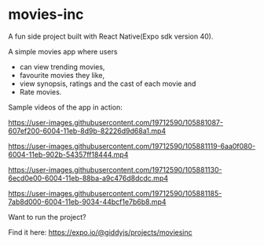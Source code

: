 # movies-inc
A fun side project built with React Native(Expo sdk version 40). 

A simple movies app where users
 - can view trending movies,
 - favourite movies they like,
 - view synopsis, ratings and the cast of each movie and 
 - Rate movies. 
 
 Sample videos of the app in action:
 
 https://user-images.githubusercontent.com/19712590/105881087-607ef200-6004-11eb-8d9b-82226d9d68a1.mp4


https://user-images.githubusercontent.com/19712590/105881119-6aa0f080-6004-11eb-902b-54357ff18444.mp4


https://user-images.githubusercontent.com/19712590/105881130-6ecd0e00-6004-11eb-88ba-a9c476d8dcdc.mp4


https://user-images.githubusercontent.com/19712590/105881185-7ab8d000-6004-11eb-9034-44bcf1e7b6b8.mp4
 

Want to run the project?

Find it here: https://expo.io/@giddyjs/projects/moviesinc
